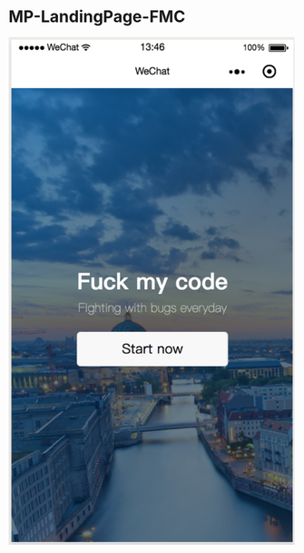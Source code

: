 # MP-LandingPage-FMC

![](https://github.com/pitipon/MP-LandingPage-FMC/blob/master/screenshot/Screen%20Shot%202018-04-22%20at%2013.46.13.png)
